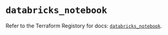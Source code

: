 # `databricks_notebook`

Refer to the Terraform Registory for docs: [`databricks_notebook`](https://registry.terraform.io/providers/databricks/databricks/1.25.0/docs/resources/notebook).
